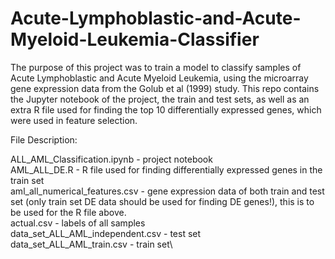# Acute-Lymphoblastic-and-Acute-Myeloid-Leukemia-Classifier
The purpose of this project was to train a model to classify samples of Acute Lymphoblastic and Acute Myeloid Leukemia, using the microarray gene expression data from the Golub et al (1999) study. This repo contains the Jupyter notebook of the project, the train and test sets, as well as an extra R file used for finding the top 10 differentially expressed genes, which were used in feature selection.

File Description:

ALL_AML_Classification.ipynb - project notebook\
AML_ALL_DE.R - R file used for finding differentially expressed genes in the train set\
aml_all_numerical_features.csv - gene expression data of both train and test set (only train set DE data should be used for finding DE genes!), this is to be used                                    for the R file above.\
actual.csv - labels of all samples\
data_set_ALL_AML_independent.csv - test set\
data_set_ALL_AML_train.csv - train set\

